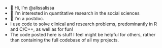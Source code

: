 - 👋 Hi, I’m @alissalissa
- 👀 I’m interested in quantitative research in the social sciences
- 🌱 I’m a postdoc.
- I use code to solve clinical and research problems, predominantly in R and C/C++, as well as for fun!
- The code posted here is stuff I feel might be helpful for others, rather than containing the full codebase of all my projects.

<!---
alissalissa/alissalissa is a ✨ special ✨ repository because its `README.md` (this file) appears on your GitHub profile.
You can click the Preview link to take a look at your changes.
--->
